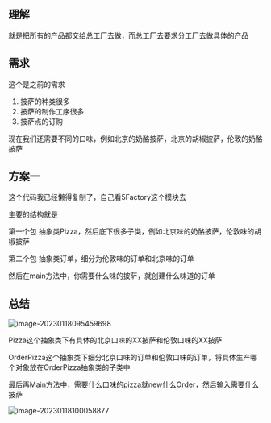 ## 理解

就是把所有的产品都交给总工厂去做，而总工厂去要求分工厂去做具体的产品

## 需求

这个是之前的需求

1. 披萨的种类很多
2. 披萨的制作工序很多
3. 披萨点的订购

现在我们还需要不同的口味，例如北京的奶酪披萨，北京的胡椒披萨，伦敦的奶酪披萨

## 方案一

这个代码我已经懒得复制了，自己看5Factory这个模块去

主要的结构就是

第一个包 抽象类Pizza，然后底下很多子类，例如北京味的奶酪披萨，伦敦味的胡椒披萨

第二个包 抽象类订单，细分为伦敦味的订单和北京味的订单

然后在main方法中，你需要什么味的披萨，就创建什么味道的订单



## 总结

![image-20230118095459698](image/6.%E5%B7%A5%E5%8E%82%E6%A8%A1%E5%BC%8F/image-20230118095459698.png)

Pizza这个抽象类下有具体的北京口味的XX披萨和伦敦口味的XX披萨

OrderPizza这个抽象类下细分北京口味的订单和伦敦口味的订单，将具体生产哪个对象放在OrderPizza抽象类的子类中

最后再Main方法中，需要什么口味的pizza就new什么Order，然后输入需要什么披萨

![image-20230118100058877](image/6.%E5%B7%A5%E5%8E%82%E6%A8%A1%E5%BC%8F/image-20230118100058877.png)
